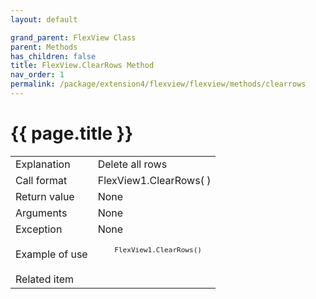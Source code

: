 ```yaml
---
layout: default

grand_parent: FlexView Class
parent: Methods
has_children: false
title: FlexView.ClearRows Method
nav_order: 1
permalink: /package/extension4/flexview/flexview/methods/clearrows
---
```

# {{ page.title }}

<table>
  <tr>
    <td>Explanation</td>
    <td colspan="2">Delete all rows</td>
  </tr>
  <tr>
    <td>Call format</td>
    <td colspan="2">FlexView1.ClearRows( )</td>
  </tr>
  <tr>
    <td>Return value</td>
    <td colspan="2">None</td>
  </tr>  
  <tr>
    <td>Arguments</td>
    <td colspan="2">None</td>
  </tr>
  <tr>
    <td>Exception</td>
    <td>None</td>
  </tr>
  <tr>
    <td>Example of use</td>
    <td colspan="2"><code><pre>
    FlexView1.ClearRows()
    </pre></code></td>
  </tr>
  <tr>
    <td>Related item</td>
    <td colspan="2"></td>
  </tr>
</table>